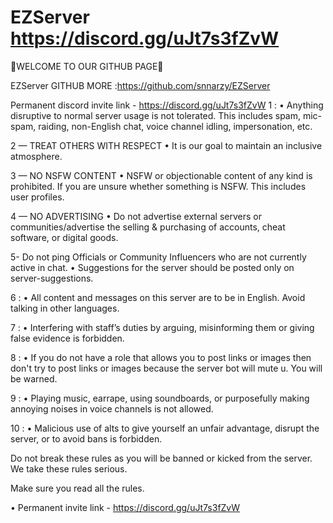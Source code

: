 # EZServer https://discord.gg/uJt7s3fZvW
🌟WELCOME TO OUR GITHUB PAGE🌟 

EZServer GITHUB MORE :https://github.com/snnarzy/EZServer

Permanent discord invite link - https://discord.gg/uJt7s3fZvW
1 :
• Anything disruptive to normal server usage is not tolerated. This includes spam, mic-spam, raiding, non-English chat, voice channel idling, impersonation, etc.

2 — TREAT OTHERS WITH RESPECT
• It is our goal to maintain an inclusive atmosphere.

3 — NO NSFW CONTENT
• NSFW or objectionable content of any kind is prohibited. If you are unsure whether something is NSFW. This includes user profiles.

4 — NO ADVERTISING
• Do not advertise external servers or communities/advertise the selling & purchasing of accounts, cheat software, or digital goods.

5- Do not ping Officials or Community Influencers who are not currently active in chat.
• Suggestions for the server should be posted only on
server-suggestions.

6 :
• All content and messages on this server are to be in English. Avoid talking in other languages.

7 :
• Interfering with staff’s duties by arguing, misinforming them or giving false evidence is forbidden.

8 :
• If you do not have a role that allows you to post links or images then don't try to post links or images because the server bot will mute u. You will be warned.

9 :
• Playing music, earrape, using soundboards, or purposefully making annoying noises in voice channels is not allowed.

10 :
• Malicious use of alts to give yourself an unfair advantage, disrupt the server, or to avoid bans is forbidden.



Do not break these rules as you will be banned or kicked from the server. We take these rules serious.

Make sure you read all the rules.

• Permanent invite link - https://discord.gg/uJt7s3fZvW
